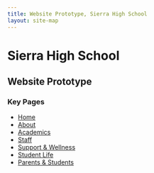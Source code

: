 ```yaml
---
title: Website Prototype, Sierra High School
layout: site-map
---
```


# Sierra High School

## Website Prototype

<section>
<section markdown="1">

### Key Pages

* [Home](/)
* [About](/about/)
* [Academics](/academics/)
* [Staff](/staff/)
* [Support & Wellness](/wellness/)
* [Student Life](/life/)
* [Parents & Students](/parents/)

</section>
</section>
